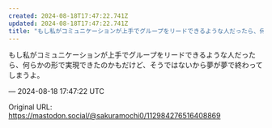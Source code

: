 ```yaml
---
created: 2024-08-18T17:47:22.741Z
updated: 2024-08-18T17:47:22.741Z
title: "もし私がコミュニケーションが上手でグループをリードできるような人だったら、何らかの形で実現できたのかもだけど、そうではないから夢が夢で終わってしまうよ。[...]"
---
```


<p>もし私がコミュニケーションが上手でグループをリードできるような人だったら、何らかの形で実現できたのかもだけど、そうではないから夢が夢で終わってしまうよ。</p>

&mdash; 2024-08-18 17:47:22 UTC

Original URL: https://mastodon.social/@sakuramochi0/112984276516408869
